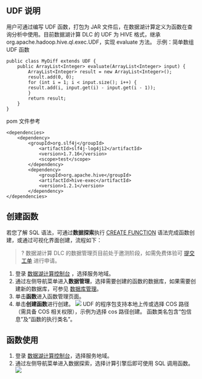 ## UDF 说明
用户可通过编写 UDF 函数，打包为 JAR 文件后，在数据湖计算定义为函数在查询分析中使用。目前数据湖计算 DLC 的 UDF 为 HIVE 格式，继承 org.apache.hadoop.hive.ql.exec.UDF，实现 evaluate 方法。
示例：简单数组 UDF 函数
```
public class MyDiff extends UDF {   
    public ArrayList<Integer> evaluate(ArrayList<Integer> input) {
        ArrayList<Integer> result = new ArrayList<Integer>();     
        result.add(0, 0);        
        for (int i = 1; i < input.size(); i++) {              
        result.add(i, input.get(i) - input.get(i - 1));        
        }      
        return result;    
    }
}
```
pom 文件参考
```
<dependencies>          
    <dependency>        
        <groupId>org.slf4j</groupId>        
			<artifactId>slf4j-log4j12</artifactId>       
			<version>1.7.16</version>        
			<scope>test</scope>    
        </dependency>    
        <dependency>        
            <groupId>org.apache.hive</groupId>        
            <artifactId>hive-exec</artifactId>        
            <version>1.2.1</version>    
        </dependency>
</dependencies>
```
## 创建函数
若您了解 SQL 语法，可通过**数据探索**执行 [CREATE FUNCTION](https://cloud.tencent.com/document/product/1342/61808) 语法完成函数创建，或通过可视化界面创建，流程如下：
>? 数据湖计算 DLC 的数据管理页目前处于邀测阶段，如需免费体验可 [提交工单](https://console.cloud.tencent.com/workorder/category) 进行申请。

1. 登录 [数据湖计算控制台](https://console.cloud.tencent.com/dlc) ，选择服务地域。
2. 通过左侧导航菜单进入**数据管理**，选择需要创建的函数的数据库，如果需要创建新的数据库，可参见 [数据库管理](https://cloud.tencent.com/document/product/1342/71246)。
3. 单击**函数**进入函数管理页面。
4. 单击**创建函数**进行创建。
![](https://qcloudimg.tencent-cloud.cn/raw/5446396913571924e3990c819225c511.png)
UDF 的程序包支持本地上传或选择 COS 路径（需具备 COS 相关权限），示例为选择 cos 路径创建。
函数类名包含“包信息”及“函数的执行类名”。

## 函数使用
1. 登录 [数据湖计算控制台](https://console.cloud.tencent.com/dlc)，选择服务地域。
2. 通过左侧导航菜单进入数据探索，选择计算引擎后即可使用 SQL 调用函数。
![](https://qcloudimg.tencent-cloud.cn/raw/ca767b6999bd74df6d0b165c113c38f4.png)









